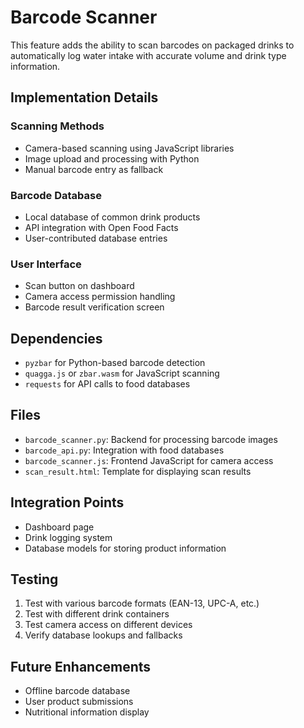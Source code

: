 # Barcode Scanner

This feature adds the ability to scan barcodes on packaged drinks to automatically log water intake with accurate volume and drink type information.

## Implementation Details

### Scanning Methods
- Camera-based scanning using JavaScript libraries
- Image upload and processing with Python
- Manual barcode entry as fallback

### Barcode Database
- Local database of common drink products
- API integration with Open Food Facts
- User-contributed database entries

### User Interface
- Scan button on dashboard
- Camera access permission handling
- Barcode result verification screen

## Dependencies
- `pyzbar` for Python-based barcode detection
- `quagga.js` or `zbar.wasm` for JavaScript scanning
- `requests` for API calls to food databases

## Files
- `barcode_scanner.py`: Backend for processing barcode images
- `barcode_api.py`: Integration with food databases
- `barcode_scanner.js`: Frontend JavaScript for camera access
- `scan_result.html`: Template for displaying scan results

## Integration Points
- Dashboard page
- Drink logging system
- Database models for storing product information

## Testing
1. Test with various barcode formats (EAN-13, UPC-A, etc.)
2. Test with different drink containers
3. Test camera access on different devices
4. Verify database lookups and fallbacks

## Future Enhancements
- Offline barcode database
- User product submissions
- Nutritional information display
